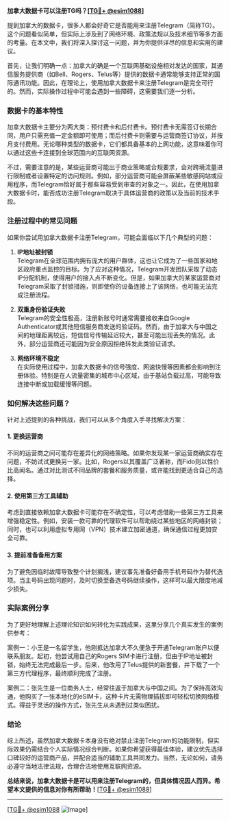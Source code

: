 **加拿大数据卡可以注册TG吗？[[TG💪+ @esim1088](https://t.me/s/esim1088)]**

提到加拿大的数据卡，很多人都会好奇它是否能用来注册Telegram（简称TG）。这个问题看似简单，但实际上涉及到了网络环境、政策法规以及技术细节等多方面的考量。在本文中，我们将深入探讨这一问题，并为你提供详尽的信息和实用的建议。

首先，让我们明确一点：加拿大的确是一个互联网基础设施相对发达的国家，其通信服务提供商（如Bell、Rogers、Telus等）提供的数据卡通常能够支持正常的国际通讯功能。因此，在理论上，使用加拿大数据卡来注册Telegram是完全可行的。然而，实际操作过程中可能会遇到一些障碍，这需要我们逐一分析。

### 数据卡的基本特性

加拿大数据卡主要分为两大类：预付费卡和后付费卡。预付费卡无需签订长期合同，用户只需充值一定金额即可使用；而后付费卡则需要与运营商签订协议，并按月支付费用。无论哪种类型的数据卡，它们都具备基本的上网功能，这意味着你可以通过这些卡连接到全球范围内的互联网资源。

不过，需要注意的是，某些运营商可能出于商业策略或合规要求，会对跨境流量进行限制或者设置特定的访问规则。例如，部分运营商可能会屏蔽某些敏感网站或应用程序，而Telegram恰好属于那些容易受到审查的对象之一。因此，在使用加拿大数据卡时，能否成功注册Telegram取决于具体运营商的政策以及当前的技术手段。

### 注册过程中的常见问题

如果你尝试用加拿大数据卡注册Telegram，可能会面临以下几个典型的问题：

1. **IP地址被封锁**  
   Telegram在全球范围内拥有庞大的用户群体，这也让它成为了一些国家和地区政府重点监控的目标。为了应对这种情况，Telegram开发团队采取了动态IP分配机制，使得用户的接入点不断变化。但是，如果加拿大的某家运营商对Telegram采取了封锁措施，则即使你的设备连接上了该网络，也可能无法完成注册流程。

2. **双重身份验证失败**  
   Telegram的安全性极高，注册新账号时通常需要接收来自Google Authenticator或其他短信服务商发送的验证码。然而，由于加拿大与中国之间的地理距离较远，短信信号传输延迟较大，甚至可能出现丢失的情况。此外，部分运营商还可能因为安全原因拒绝转发此类验证请求。

3. **网络环境不稳定**  
   在实际使用过程中，加拿大数据卡的信号强度、网速快慢等因素都会影响到注册体验。特别是在人流量密集的城市中心区域，由于基站负载过高，可能导致连接中断或加载缓慢等问题。

### 如何解决这些问题？

针对上述提到的各种挑战，我们可以从多个角度入手寻找解决方案：

#### 1. 更换运营商
不同的运营商之间可能存在差异化的网络策略。如果你发现某一家运营商确实存在问题，不妨试试更换另一家。比如，Rogers以其覆盖广泛著称，而Fido则以性价比高闻名。通过对比测试不同品牌的套餐和服务质量，或许能找到更适合自己的选择。

#### 2. 使用第三方工具辅助
考虑到直接依赖加拿大数据卡可能存在不确定性，可以考虑借助一些第三方工具来增强稳定性。例如，安装一款可靠的代理软件可以帮助绕过某些地区的网络封锁；同时，也可以利用虚拟专用网（VPN）技术建立加密通道，确保通信过程更加安全可靠。

#### 3. 提前准备备用方案
为了避免因临时故障导致整个计划搁浅，建议事先准备好备用手机号码作为替代选项。当主号码出现问题时，及时切换至备选号码继续操作，这样可以最大限度地减少损失。

### 实际案例分享

为了更好地理解上述理论知识如何转化为实践成果，这里分享几个真实发生的案例供参考：

案例一：小王是一名留学生，他刚抵达加拿大不久便急于开通Telegram账户以便联系朋友。起初，他尝试用自己的Rogers SIM卡进行注册，但由于IP地址被封锁，始终无法完成最后一步。后来，他改用了Telus提供的新套餐，并下载了一个第三方代理程序，最终顺利完成了注册。

案例二：张先生是一位商务人士，经常往返于加拿大与中国之间。为了保持高效沟通，他购买了一张本地化的eSIM卡，这种卡片无需物理插拔即可轻松切换网络模式。得益于灵活的操作方式，张先生从未遇到过类似困扰。

### 结论

综上所述，虽然加拿大数据卡本身没有绝对禁止注册Telegram的功能限制，但实际效果仍需结合个人实际情况综合判断。如果你希望获得最佳体验，建议优先选择口碑较好的运营商产品，并配合适当的辅助工具共同发力。当然，无论如何，请务必遵守当地法律法规，合理合法地使用互联网资源。

**总结来说，加拿大数据卡是可以用来注册Telegram的，但具体情况因人而异。希望本文提供的信息对你有所帮助！**[[TG💪+ @esim1088](https://t.me/s/esim1088)]

---

[[TG💪+ @esim1088](https://t.me/s/esim1088) ![Image](https://i.postimg.cc/4NQfJmqS/Snipaste-2025-05-13-00-14-12.png)]
